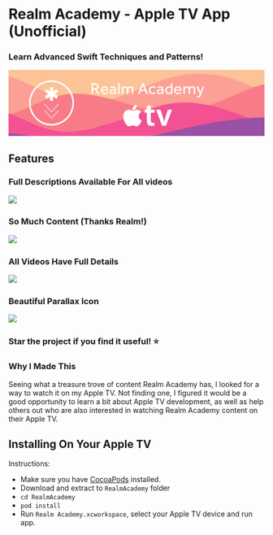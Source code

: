 # Realm Academy - Apple TV App (Unofficial)
### Learn Advanced Swift Techniques and Patterns!

<p align="center">
  <img src="https://raw.githubusercontent.com/JohnCoates/RealmAcademy/master/Documentation/banner.png" width="850" />
</p>

## Features

### Full Descriptions Available For All videos
![](https://user-images.githubusercontent.com/967800/28996109-e280396c-79ad-11e7-9646-398164752c40.gif)

### So Much Content (Thanks Realm!)
![](https://raw.githubusercontent.com/JohnCoates/RealmAcademy/master/Documentation/videos.gif)

### All Videos Have Full Details
![](https://user-images.githubusercontent.com/967800/28995660-cbbf11e4-79a3-11e7-888d-a729f524c47a.gif)

### Beautiful Parallax Icon
![](https://user-images.githubusercontent.com/967800/28995657-c492299c-79a3-11e7-90cb-2d4ed3d010bb.gif)


### Star the project if you find it useful! ⭐

### Why I Made This
Seeing what a treasure trove of content Realm Academy has, I looked for a way to watch it on my Apple TV. Not finding one, I figured it would be a good opportunity to learn a bit about Apple TV development, as well as help others out who are also interested in watching Realm Academy content on their Apple TV.

## Installing On Your Apple TV

Instructions:
- Make sure you have [CocoaPods](https://github.com/CocoaPods/CocoaPods) installed.
- Download and extract to `RealmAcademy` folder
- `cd RealmAcademy`
- `pod install`
- Run `Realm Academy.xcworkspace`, select your Apple TV device and run app.
